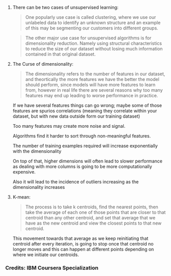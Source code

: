1) There can be two cases of unsupervised learning:
	> One popularly use case is called clustering, where we use our unlabeled data to identify an unknown structure and an example of this may be
	  segmenting our customers into different groups.

	> The other major use case for unsupervised algorithms is for dimensionality reduction. Namely using structural characteristics to reduce the
	  size of our dataset without losing much information contained in that original dataset.

2) The Curse of dimensionality:
	> The dimensionality refers to the number of features in our dataset, and theortically the more features we have the better the model should
	  perform, since models will have more features to learn from, however in real life there are several reasons why too many features may end
	  up leading to worse performance in practice.

	  If we have several features things can go wrong; maybe some of those features are spurios correlations (meaning they correlate within your
	  dataset, but with new data outside form our training dataset)

	  Too many features may create more noise and signal.

	  Algorithms find it harder to sort through non-meaningful features.

	  The number of training examples required will increase exponentially with the dimensionality

	  On top of that, higher dimensions will often lead to slower performance as dealing with more columns is going to be more computationally
	  expensive.

	  Also it will lead to the incidence of outliers increasing as the dimensionality increases

3) K-mean:
	> The process is to take k centroids, find the nearest points, then take the average of each one of those points that are closer to that
	  centroid than any other centroid, and set that average that we have as the new centroid and view the closest points to that new centroid.

	  This movement towards that average as we keep reinitiating that centroid after every iteration, is going to stop once that centroid no
	  longer moves and this can happen at different points depending on where we initiate our centroids. 

### Credits: IBM Coursera Specialization
